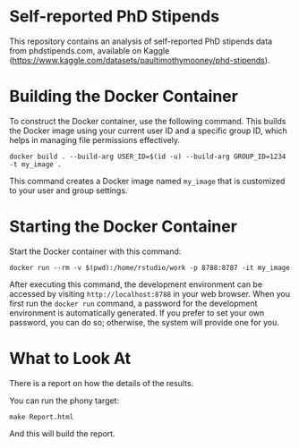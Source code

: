 Self-reported PhD Stipends 
========================================================

This repository contains an analysis of self-reported PhD stipends data from phdstipends.com, available on Kaggle (https://www.kaggle.com/datasets/paultimothymooney/phd-stipends).

Building the Docker Container
================================

To construct the Docker container, use the following command. This builds the Docker image using your current user ID  and a specific group ID, which helps in managing file permissions effectively.
 
```
docker build . --build-arg USER_ID=$(id -u) --build-arg GROUP_ID=1234 -t my_image .
```
 
This command creates a Docker image named `my_image` that is customized to your user and group settings.

Starting the Docker Container
================================

Start the Docker container with this command:
```
docker run --rm -v $(pwd):/home/rstudio/work -p 8788:8787 -it my_image
```

After executing this command, the development environment can be accessed by visiting `http://localhost:8788` in your web browser. When you first run the `docker run` command, a password for the development environment is automatically generated. If you prefer to set your own password, you can do so; otherwise, the system will provide one for you.

What to Look At
===============

There is a report on how the details of the results.

You can run the phony target:
```
make Report.html
```

And this will build the report.


